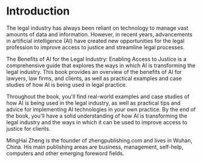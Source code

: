 # Introduction

The legal industry has always been reliant on technology to manage vast amounts of data and information. However, in recent years, advancements in artificial intelligence (AI) have created new opportunities for the legal profession to improve access to justice and streamline legal processes.

The Benefits of AI for the Legal Industry: Enabling Access to Justice is a comprehensive guide that explores the ways in which AI is transforming the legal industry. This book provides an overview of the benefits of AI for lawyers, law firms, and clients, as well as practical examples and case studies of how AI is being used in legal practice.

Throughout the book, you'll find real-world examples and case studies of how AI is being used in the legal industry, as well as practical tips and advice for implementing AI technologies in your own practice. By the end of the book, you'll have a solid understanding of how AI is transforming the legal industry and the ways in which it can be used to improve access to justice for clients.

MingHai Zheng is the founder of zhengpublishing.com and lives in Wuhan, China. His main publishing areas are business, management, self-help, computers and other emerging foreword fields.
